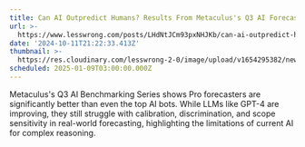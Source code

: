 ```yaml
---
title: Can AI Outpredict Humans? Results From Metaculus's Q3 AI Forecasting Benchmark
url: >-
  https://www.lesswrong.com/posts/LHdNtJCm93pxNHJKb/can-ai-outpredict-humans-results-from-metaculus-s-q3-ai
date: '2024-10-11T21:22:33.413Z'
thumbnail: >-
  https://res.cloudinary.com/lesswrong-2-0/image/upload/v1654295382/new_mississippi_river_fjdmww.jpg
scheduled: 2025-01-09T03:00:00.000Z
---
```

Metaculus's Q3 AI Benchmarking Series shows Pro forecasters are significantly better than even the top AI bots.  While LLMs like GPT-4 are improving, they still struggle with calibration, discrimination, and scope sensitivity in real-world forecasting, highlighting the limitations of current AI for complex reasoning.
